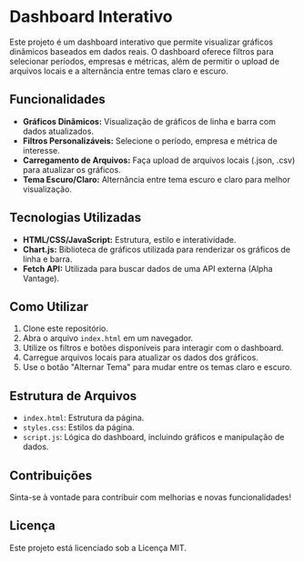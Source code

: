 # Dashboard Interativo

Este projeto é um dashboard interativo que permite visualizar gráficos dinâmicos baseados em dados reais. O dashboard oferece filtros para selecionar períodos, empresas e métricas, além de permitir o upload de arquivos locais e a alternância entre temas claro e escuro.

## Funcionalidades

- **Gráficos Dinâmicos:** Visualização de gráficos de linha e barra com dados atualizados.
- **Filtros Personalizáveis:** Selecione o período, empresa e métrica de interesse.
- **Carregamento de Arquivos:** Faça upload de arquivos locais (.json, .csv) para atualizar os gráficos.
- **Tema Escuro/Claro:** Alternância entre tema escuro e claro para melhor visualização.

## Tecnologias Utilizadas

- **HTML/CSS/JavaScript:** Estrutura, estilo e interatividade.
- **Chart.js:** Biblioteca de gráficos utilizada para renderizar os gráficos de linha e barra.
- **Fetch API:** Utilizada para buscar dados de uma API externa (Alpha Vantage).

## Como Utilizar

1. Clone este repositório.
2. Abra o arquivo `index.html` em um navegador.
3. Utilize os filtros e botões disponíveis para interagir com o dashboard.
4. Carregue arquivos locais para atualizar os dados dos gráficos.
5. Use o botão "Alternar Tema" para mudar entre os temas claro e escuro.

## Estrutura de Arquivos

- `index.html`: Estrutura da página.
- `styles.css`: Estilos da página.
- `script.js`: Lógica do dashboard, incluindo gráficos e manipulação de dados.

## Contribuições

Sinta-se à vontade para contribuir com melhorias e novas funcionalidades!

## Licença

Este projeto está licenciado sob a Licença MIT.
